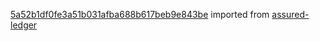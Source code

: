 [5a52b1df0fe3a51b031afba688b617beb9e843be](https://github.com/insolar/assured-ledger/commit/5a52b1df0fe3a51b031afba688b617beb9e843be) imported from [assured-ledger](https://github.com/insolar/assured-ledger)
